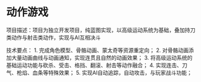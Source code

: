 # 动作游戏

项目描述：项目为独立开发项目，纯蓝图实现，以高级运动系统为基础，叠加持刀类动作与射击类动作，实现与AI互相决斗

技术要点：
	1. 完成角色模型、骨骼动画、蒙太奇等资源重定向；
	2. 对骨骼动画添加大量动画曲线与动画通知，实现连贯且自然的动画效果；
	3. 将高级运动系统的基础运动功能与砍杀、受击、格挡、翻滚、射击等动作融合；
	4. 实现连击、刀气、枪焰、血条等特殊效果；
	5. 实现AI自动追踪，自动攻击，与玩家战斗功能；
